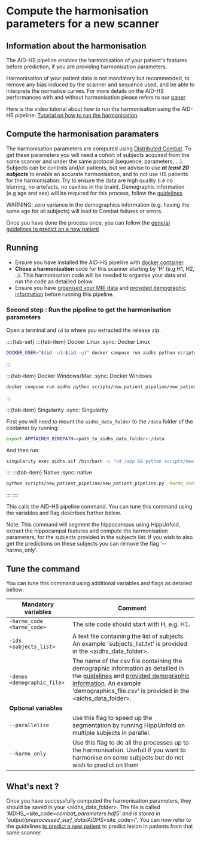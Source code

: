 # Compute the harmonisation parameters for a new scanner

## Information about the harmonisation
The AID-HS pipeline enables the harmonisation of your patient's features before prediction, if you are providing harmonisation parameters.

Harmonisation of your patient data is not mandatory but recommended, to remove any bias induced by the scanner and sequence used, and be able to interprete the normative curves. For more details on the AID-HS performances with and without harmonisation please refers to our [paper](https://onlinelibrary.wiley.com/doi/10.1002/ana.27089?af=R)

Here is the video tutorial about how to run the harmonisation using the AID-HS pipeline: [Tutorial on how to run the harmonisation](https://www.youtube.com/watch?v=drMap14Sm6Y&t=12s&ab_channel=MELDproject).

## Compute the harmonisation paramaters 

The harmonisation parameters are computed using [Distributed Combat](https://doi.org/10.1016/j.neuroimage.2021.118822).
To get these parameters you will need a cohort of subjects acquired from the same scanner and under the same protocol (sequence, parameters, ...).
Subjects can be controls and/or patients, but we advise to use ***at least 20 subjects*** to enable an accurate harmonisation, and to not use HS patients for the harmonisation. 
Try to ensure the data are high quality (i.e no blurring, no artefacts, no cavities in the brain).
Demographic information (e.g age and sex) will be required for this process, follow the [guidelines](https://aid-hs.readthedocs.io/en/latest/prepare_data.html) 

WARNING: zero variance in the demographics information (e.g. having the same age for all subjects) will lead to Combat failures or errors. 

Once you have done the process once, you can follow the [general guidelines to predict on a new patient](https://aid-hs.readthedocs.io/en/latest/run_prediction_pipeline.html) 

## Running

- Ensure you have installed the AID-HS pipeline with [docker container](https://aid-hs.readthedocs.io/en/latest/install_docker.html). 
- **Chose a harmonisation** code for this scanner starting by 'H' (e.g H1, H2, ..). This harmonisation code will be needed to organise your data and run the code as detailled below. 
- Ensure you have [organised your MRI data](https://aid-hs.readthedocs.io/en/latest/prepare_data.html#prepare-the-mri-data-in-bids-format-mandatory) and [provided demographic information](https://aid-hs.readthedocs.io/en/latest/prepare_data.html#prepare-the-demographic-information-to-run-the-harmonisation) before running this pipeline. 


### Second step : Run the pipeline to get the harmonisation parameters

Open a terminal and `cd` to where you extracted the release zip.

::::{tab-set}
:::{tab-item} Docker Linux
:sync: Docker Linux
```bash
DOCKER_USER="$(id -u):$(id -g)" docker compose run aidhs python scripts/new_patient_pipeline/new_patient_pipeline.py -harmo_code <harmo_code> -ids <subjects_list> -demos <demographic_file> --harmo_only
```
:::

:::{tab-item} Docker Windows/Mac
:sync: Docker Windows
```bash
docker compose run aidhs python scripts/new_patient_pipeline/new_patient_pipeline.py -harmo_code <harmo_code> -ids <subjects_list> -demos <demographic_file> --harmo_only
```
:::

:::{tab-item} Singularity
:sync: Singularity

First you will need to mount the `aidhs_data_folder` to the `/data` folder of the container by running:
```bash
export APPTAINER_BINDPATH=<path_to_aidhs_data_folder>:/data
```
And then run:
```bash
singularity exec aidhs.sif /bin/bash -c "cd /app && python scripts/new_patient_pipeline/new_patient_pipeline.py -harmo_code <harmo_code> -ids <subjects_list> -demos <demographic_file> --harmo_only"
```

:::
:::{tab-item} Native
:sync: native

```bash
python scripts/new_patient_pipeline/new_patient_pipeline.py -harmo_code <harmo_code> -ids <subjects_list> -demos <demographic_file> --harmo_only
```

:::
::::

This calls the AID-HS pipeline command. You can tune this command using the variables and flag describes further below. 

Note: This command will segment the hippocampus using HippUnfold, extract the hippocampal features and compute the harmonisation parameters, for the subjects provided in the subjects list. If you wish to also get the predictions on these subjects you can remove the flag '--harmo_only'. 

## Tune the command

You can tune this command using additional variables and flags as detailed bellow:

| **Mandatory variables**         |  Comment | 
|-------|---|
|```-harmo_code <harmo_code>```  |  The site code should start with H, e.g. H1. | 
|```-ids <subjects_list>``` |  A text file containing the list of subjects. An example 'subjects_list.txt' is provided in the <aidhs_data_folder>. | 
|```-demos <demographic_file>```| The name of the csv file containing the demographic information as detailled in the [guidelines](https://aid-hs.readthedocs.io/en/latest/prepare_data.html#prepare-the-mri-data-in-bids-format-mandatory) and [provided demographic information](https://aid-hs.readthedocs.io/en/latest/prepare_data.html#prepare-the-demographic-information-to-run-the-harmonisation). An example 'demographics_file.csv' is provided in the <aidhs_data_folder>.|
| **Optional variables** |
|```--parallelise``` | use this flag to speed up the segmentation by running HippUnfold on multiple subjects in parallel. |
|```--harmo_only``` | Use this flag to do all the processes up to the harmonisation. Usefull if you want to harmonise on some subjects but do not wish to predict on them |


## What's next ? 
Once you have successfully computed the harmonisation parameters, they should be saved in your <aidhs_data_folder>. The file is called 'AIDHS_<site_code>_combat_parameters.hdf5' and is stored in 'output/preprocessed_surf_data/AIDHS_<site_code>/'.
You can now refer to the guidelines [to predict a new patient](https://aid-hs.readthedocs.io/en/latest/run_prediction_pipeline.html) to predict lesion in patients from that same scanner.